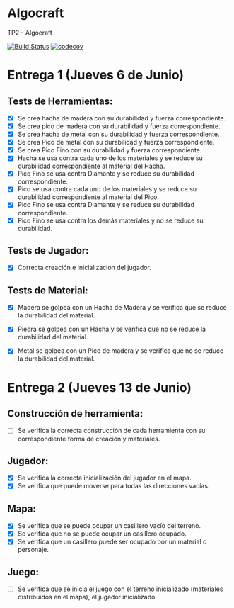 # Algocraft
TP2 - Algocraft

[![Build Status](https://travis-ci.org/franjday/Algocraft.svg?branch=master)](https://travis-ci.org/franjday/Algocraft)
[![codecov](https://codecov.io/gh/franjday/Algocraft/branch/master/graph/badge.svg)](https://codecov.io/gh/franjday/Algocraft)

# Entrega 1 (Jueves 6 de Junio)
## Tests de Herramientas:
  - [x] Se crea hacha de madera con su durabilidad y fuerza correspondiente.
  - [x] Se crea pico de madera con su durabilidad y fuerza correspondiente.
  - [x] Se crea hacha de metal con su durabilidad y fuerza correspondiente.
  - [x] Se crea Pico de metal con su durabilidad y fuerza correspondiente.
  - [x] Se crea Pico Fino con su durabilidad y fuerza correspondiente.
  - [x] Hacha se usa contra cada uno de los materiales y se reduce su durabilidad correspondiente al material del Hacha.
  - [x] Pico Fino se usa contra Diamante y se reduce su durabilidad correspondiente.
  - [x] Pico se usa contra cada uno de los materiales y se reduce su durabilidad correspondiente al material del Pico.
  - [x] Pico Fino se usa contra Diamante y se reduce su durabilidad correspondiente.
  - [x] Pico Fino se usa contra los demás materiales y no se reduce su durabilidad.

## Tests de Jugador:
  - [x] Correcta creación e inicialización del jugador.

## Tests de Material:
  - [x] Madera se golpea con un Hacha de Madera y se verifica que se reduce la durabilidad del material.
  - [x] Piedra se golpea con un Hacha y se verifica que no se reduce la durabilidad del material.
  - [x] Metal se golpea con un Pico de madera y se verifica que no se reduce la durabilidad del material.
  
 
# Entrega 2 (Jueves 13 de Junio)
## Construcción de herramienta:

 - [ ] Se verifica la correcta construcción de cada herramienta con su correspondiente forma de creación y materiales.
## Jugador:

 - [x] Se verifica la correcta inicialización del jugador en el mapa.
 - [x] Se verifica que puede moverse para todas las direcciones vacías.
## Mapa:

 - [x] Se verifica que se puede ocupar un casillero vacío del terreno.
 - [x] Se verifica que no se puede ocupar un casillero ocupado.
 - [x] Se verifica que un casillero puede ser ocupado por un material o personaje.
## Juego:

 - [ ] Se verifica que se inicia el juego con el terreno inicializado (materiales distribuidos en el mapa), el jugador inicializado.

